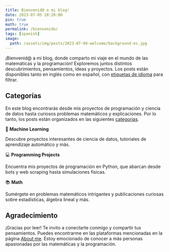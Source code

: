 ```yaml
---
title: Bienvenid@ a mi blog!
date: 2023-07-05 20:28:00
pin: true
math: true
permalink: /bienvenido/
tags: [spanish]
image:
  path: /assets/img/posts/2023-07-04-welcome/background-es.jpg
---
```


¡Bienvenid@ a mi blog, donde comparto mi viaje en el mundo de las matemáticas y la programación! Exploremos juntos distintos descubrimientos, pensamientos, ideas y proyectos. Los posts están disponibles tanto en inglés como en español, con [etiquetas de idioma](/tags) para filtrar.

## Categorías

En este blog encontrarás desde mis proyectos de programación y ciencia de datos hasta curiosos problemas matemáticos y explicaciones. Por lo tanto, los posts están organizados en las siguientes [categorías](/categories).

🧠 **Machine Learning**

Descubre proyectos interesantes de ciencia de datos, tutoriales de aprendizaje automático y más.

💻 **Programming Projects**

Encuentra mis proyectos de programación en Python, que abarcan desde bots y web scraping hasta simulaciones físicas.

📚 **Math** 

Sumérgete en problemas matemáticos intrigantes y publicaciones curiosas sobre estadísticas, álgebra lineal y más.

## Agradecimiento

¡Gracias por leer! Te invito a conectarte conmigo y compartir tus pensamientos. Puedes encontrarme en las plataformas mencionadas en la página [About me](/about-me/). Estoy emocionado de conocer a más personas apasionadas por las matemáticas y la programación.
